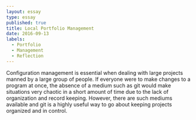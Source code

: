 ```yaml
---
layout: essay
type: essay
published: true
title: Local Portfolio Management
date: 2016-09-13
labels:
  - Portfolio
  - Management
  - Reflection
---
```


Configuration management is essential when dealing with large projects manned by a large group of people. If everyone were to make changes to a program
at once, the absence of a medium such as git would make situations very chaotic in a short amount of time due to the lack of organization and record 
keeping. However, there are such mediums available and git is a highly useful way to go about keeping projects organized and in control.